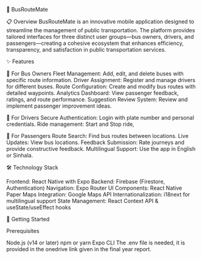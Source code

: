 🚌 BusRouteMate

📋 Overview
BusRouteMate is an innovative mobile application designed to streamline the management of public transportation. The platform provides tailored interfaces for three distinct user groups—bus owners, drivers, and passengers—creating a cohesive ecosystem that enhances efficiency, transparency, and satisfaction in public transportation services.

✨ Features

🏢 For Bus Owners
Fleet Management: Add, edit, and delete buses with specific route information.
Driver Assignment: Register and manage drivers for different buses.
Route Configuration: Create and modify bus routes with detailed waypoints.
Analytics Dashboard: View passenger feedback, ratings, and route performance.
Suggestion Review System: Review and implement passenger improvement ideas.

🚗 For Drivers
Secure Authentication: Login with plate number and personal credentials.
Ride management: Start and Stop ride,

👥 For Passengers
Route Search: Find bus routes between locations.
Live Updates: View bus locations. 
Feedback Submission: Rate journeys and provide constructive feedback.
Multilingual Support: Use the app in English or Sinhala.

🛠️ Technology Stack

Frontend: React Native with Expo
Backend: Firebase (Firestore, Authentication)
Navigation: Expo Router
UI Components: React Native Paper
Maps Integration: Google Maps API
Internationalization: i18next for multilingual support
State Management: React Context API & useState/useEffect hooks


🚀 Getting Started

Prerequisites

Node.js (v14 or later)
npm or yarn
Expo CLI
The .env file is needed, it is provided in the onedrive link given in the final year report.
